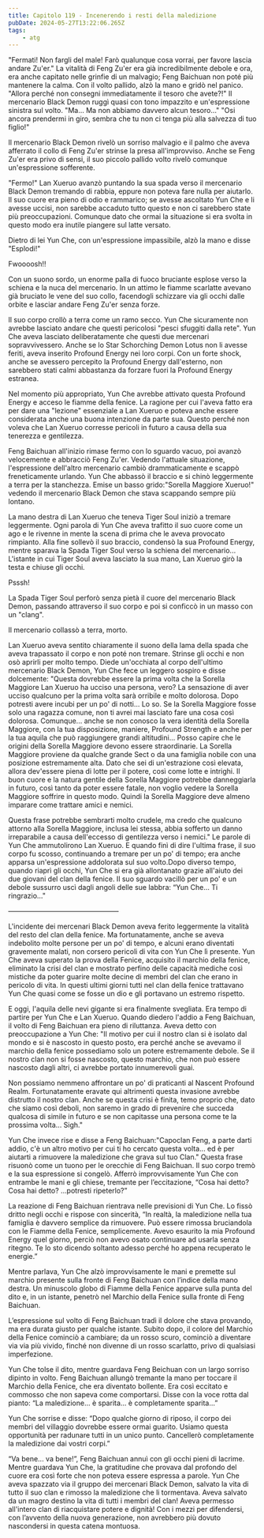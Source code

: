 ```yaml
---
title: Capitolo 119 - Incenerendo i resti della maledizione
pubDate: 2024-05-27T13:22:06.265Z
tags:
    - atg
---
```





"Fermati! Non fargli del male! Farò qualunque cosa vorrai, per favore lascia andare Zu'er." La vitalità di Feng Zu'er era già incredibilmente debole e ora, era anche capitato nelle grinfie di un malvagio; Feng Baichuan non poté più mantenere la calma. Con il volto pallido, alzò la mano e gridò nel panico. "Allora perché non consegni immediatamente il tesoro che avete?!" Il mercenario Black Demon ruggì quasi con tono impazzito e un'espressione sinistra sul volto. "Ma... Ma non abbiamo davvero alcun tesoro..."
"Osi ancora prendermi in giro, sembra che tu non ci tenga più alla salvezza di tuo figlio!"


Il mercenario Black Demon rivelò un sorriso malvagio e il palmo che aveva afferrato il collo di Feng Zu'er strinse la presa all'improvviso. Anche se Feng Zu'er era privo di sensi, il suo piccolo pallido volto rivelò comunque un'espressione sofferente.


"Fermo!" Lan Xueruo avanzò puntando la sua spada verso il mercenario Black Demon tremando di rabbia, eppure non poteva fare nulla per aiutarlo. Il suo cuore era pieno di odio e rammarico; se avesse ascoltato Yun Che e li avesse uccisi, non sarebbe accaduto tutto questo e non ci sarebbero state più preoccupazioni. Comunque dato che ormai la situazione si era svolta in questo modo era inutile piangere sul latte versato.


Dietro di lei Yun Che, con un'espressione impassibile, alzò la mano e disse "Esplodi!"


Fwoooosh!!


Con un suono sordo, un enorme palla di fuoco bruciante esplose verso la schiena e la nuca del mercenario. In un attimo le fiamme scarlatte avevano già bruciato le vene del suo collo, facendogli schizzare via gli occhi dalle orbite e lasciar andare Feng Zu'er senza forze.


Il suo corpo crollò a terra come un ramo secco. Yun Che sicuramente non avrebbe lasciato andare che questi pericolosi "pesci sfuggiti dalla rete". Yun Che aveva lasciato deliberatamente che questi due mercenari sopravvivessero. Anche se lo Star Schorching Demon Lotus non li avesse feriti, aveva inserito Profound Energy nei loro corpi. Con un forte shock, anche se avessero percepito la Profound Energy dall'esterno, non sarebbero stati calmi abbastanza da forzare fuori la Profound Energy estranea.


Nel momento più appropriato, Yun Che avrebbe attivato questa Profound Energy e acceso le fiamme della fenice. La ragione per cui l'aveva fatto era per dare una "lezione" essenziale a Lan Xueruo e poteva anche essere considerata anche una buona intenzione da parte sua. Questo perché non voleva che Lan Xueruo corresse pericoli in futuro a causa della sua tenerezza e gentilezza.


Feng Baichuan all'inizio rimase fermo con lo sguardo vacuo, poi avanzò velocemente e abbracciò Feng Zu'er. Vedendo l'attuale situazione, l'espressione dell'altro mercenario cambiò drammaticamente e scappò freneticamente urlando. Yun Che abbassò il braccio e si chinò leggermente a terra per la stanchezza. Emise un basso grido:"Sorella Maggiore Xueruo!" vedendo il mercenario Black Demon che stava scappando sempre più lontano.


La mano destra di Lan Xueruo che teneva Tiger Soul iniziò a tremare leggermente. Ogni parola di Yun Che aveva trafitto il suo cuore come un ago e le rivenne in mente la scena di prima che le aveva provocato rimpianto. Alla fine sollevò il suo braccio, condensò la sua Profound Energy, mentre sparava la Spada Tiger Soul verso la schiena del mercenario... L'istante in cui Tiger Soul aveva lasciato la sua mano, Lan Xueruo girò la testa e chiuse gli occhi.


Psssh!


La Spada Tiger Soul perforò senza pietà il cuore del mercenario Black Demon, passando attraverso il suo corpo e poi si conficcò in un masso con un "clang".


Il mercenario collassò a terra, morto.


Lan Xueruo aveva sentito chiaramente il suono della lama della spada che aveva trapassato il corpo e non poté non tremare. Strinse gli occhi e non osò aprirli per molto tempo. Diede un'occhiata al corpo dell'ultimo mercenario Black Demon, Yun Che fece un leggero sospiro e disse dolcemente: "Questa dovrebbe essere la prima volta che la Sorella Maggiore Lan Xueruo ha ucciso una persona, vero? La sensazione di aver ucciso qualcuno per la prima volta sarà orribile e molto dolorosa. Dopo potresti avere incubi per un po' di notti... Lo so.
Se la Sorella Maggiore fosse solo una ragazza comune, non ti avrei mai lasciato fare una cosa così dolorosa. Comunque... anche se non conosco la vera identità della Sorella Maggiore, con la tua disposizione, maniere, Profound Strength e anche per la tua aquila che può raggiungere grandi altitudini... Posso capire che le origini della Sorella Maggiore devono essere straordinarie. La Sorella Maggiore proviene da qualche grande Sect o da una famiglia nobile con una posizione estremamente alta. 
Dato che sei di un'estrazione così elevata, allora dev'essere piena di lotte per il potere, così come lotte e intrighi. Il buon cuore e la natura gentile della Sorella Maggiore potrebbe danneggiarla in futuro, così tanto da poter essere fatale, non voglio vedere la Sorella Maggiore soffrire in questo modo. Quindi la Sorella Maggiore deve almeno imparare come trattare amici e nemici.


Questa frase potrebbe sembrarti molto crudele, ma credo che qualcuno attorno alla Sorella Maggiore, inclusa lei stessa, abbia sofferto un danno irreparabile a causa dell'eccesso di gentilezza verso i nemici." Le parole di Yun Che ammutolirono Lan Xueruo. E quando finì di dire l'ultima frase, il suo corpo fu scosso, continuando a tremare per un po' di tempo; era anche apparsa un'espressione addolorata sul suo volto.Dopo diverso tempo, quando riaprì gli occhi, Yun Che si era già allontanato grazie all'aiuto dei due giovani del clan della fenice. Il suo sguardo vacillò per un po' e un debole sussurro uscì dagli angoli delle sue labbra: “Yun Che... Ti ringrazio..."


————————————————


L'incidente dei mercenari Black Demon aveva ferito leggermente la vitalità del resto del clan della fenice. Ma fortunatamente, anche se aveva indebolito molte persone per un po' di tempo, e alcuni erano diventati gravemente malati, non corsero pericoli di vita con Yun Che lì presente. Yun Che aveva superato la prova della Fenice, acquisito il marchio della fenice, eliminato la crisi del clan e mostrato perfino delle capacità mediche così mistiche da poter guarire molte decine di membri del clan che erano in pericolo di vita. In questi ultimi giorni tutti nel clan della fenice trattavano Yun Che quasi come se fosse un dio e gli portavano un estremo rispetto.


E oggi, l'aquila delle nevi gigante si era finalmente svegliata. Era tempo di partire per Yun Che e Lan Xueruo. Quando diedero l'addio a Feng Baichuan, il volto di Feng Baichuan era pieno di riluttanza. Aveva detto con preoccupazione a Yun Che: "Il motivo per cui il nostro clan si è isolato dal mondo e si è nascosto in questo posto, era perché anche se avevamo il marchio della fenice possediamo solo un potere estremamente debole. Se il nostro clan non si fosse nascosto, questo marchio, che non può essere nascosto dagli altri, ci avrebbe portato innumerevoli guai.


Non possiamo nemmeno affrontare un po' di praticanti al Nascent Profound Realm. Fortunatamente eravate qui altrimenti questa invasione avrebbe distrutto il nostro clan. Anche se questa crisi è finita, temo proprio che, dato che siamo così deboli, non saremo in grado di prevenire che succeda qualcosa di simile in futuro e se non capitasse una persona come te la prossima volta... Sigh."


Yun Che invece rise e disse a Feng Baichuan:"Capoclan Feng, a parte darti addio, c'è un altro motivo per cui ti ho cercato questa volta... ed è per aiutarti a rimuovere la maledizione che grava sul tuo Clan." Questa frase risuonò come un tuono per le orecchie di Feng Baichuan. Il suo corpo tremò e la sua espressione si congelò. Afferrò improvvisamente Yun Che con entrambe le mani e gli chiese, tremante per l’eccitazione, “Cosa hai detto? Cosa hai detto? ...potresti ripeterlo?”


La reazione di Feng Baichuan rientrava nelle previsioni di Yun Che. Lo fissò dritto negli occhi e rispose con sincerità, “In realtà, la maledizione nella tua famiglia è davvero semplice da rimuovere. Può essere rimossa bruciandola con le Fiamme della Fenice, semplicemente. Avevo esaurito la mia Profound Energy quel giorno, perciò non avevo osato continuare ad usarla senza ritegno. Te lo sto dicendo soltanto adesso perché ho appena recuperato le energie.”


Mentre parlava, Yun Che alzò improvvisamente le mani e premette sul marchio presente sulla fronte di Feng Baichuan con l’indice della mano destra. Un minuscolo globo di Fiamme della Fenice apparve sulla punta del dito e, in un istante, penetrò nel Marchio della Fenice sulla fronte di Feng Baichuan.


L’espressione sul volto di Feng Baichuan tradì il dolore che stava provando, ma era durata giusto per qualche istante. Subito dopo, il colore del Marchio della Fenice cominciò a cambiare; da un rosso scuro, cominciò a diventare via via più vivido, finché non divenne di un rosso scarlatto, privo di qualsiasi imperfezione.


Yun Che tolse il dito, mentre guardava Feng Beichuan con un largo sorriso dipinto in volto. Feng Baichuan allungò tremante la mano per toccare il Marchio della Fenice, che era diventato bollente. Era così eccitato e commosso che non sapeva come comportarsi. Disse con la voce rotta dal pianto: “La maledizione... è sparita... è completamente sparita...”


Yun Che sorrise e disse: “Dopo qualche giorno di riposo, il corpo dei membri del villaggio dovrebbe essere ormai guarito. Usiamo questa opportunità per radunare tutti in un unico punto. Cancellerò completamente la maledizione dai vostri corpi.”


“Va bene... va bene!”, Feng Baichuan annuì con gli occhi pieni di lacrime. Mentre guardava Yun Che, la gratitudine che provava dal profondo del cuore era così forte che non poteva essere espressa a parole. Yun Che aveva spazzato via il gruppo dei mercenari Black Demon, salvato la vita di tutto il suo clan e rimosso la maledizione che li tormentava. Aveva salvato da un magro destino la vita di tutti i membri del clan! Aveva permesso all'intero clan di riacquistare potere e dignità! Con i mezzi per difendersi, con l’avvento della nuova generazione, non avrebbero più dovuto nascondersi in questa catena montuosa.





